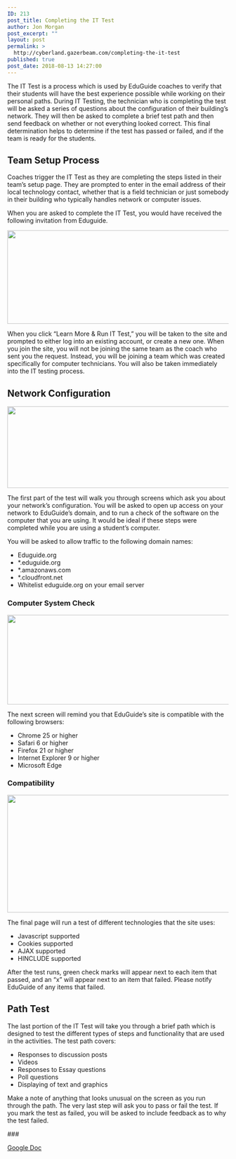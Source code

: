 ```yaml
---
ID: 213
post_title: Completing the IT Test
author: Jon Morgan
post_excerpt: ""
layout: post
permalink: >
  http://cyberland.gazerbeam.com/completing-the-it-test
published: true
post_date: 2018-08-13 14:27:00
---
```

<p>The IT Test is a process which is used by EduGuide coaches to verify that their students will have the best experience possible while working on their personal paths. During IT Testing, the technician who is completing the test will be asked a series of questions about the configuration of their building’s network. They will then be asked to complete a brief test path and then send feedback on whether or not everything looked correct. This final determination helps to determine if the test has passed or failed, and if the team is ready for the students.</p>
<h2>Team Setup Process</h2>
<p>Coaches trigger the IT Test as they are completing the steps listed in their team’s setup page. They are prompted to enter in the email address of their local technology contact, whether that is a field technician or just somebody in their building who typically handles network or computer issues.</p>
<p>When you are asked to complete the IT Test, you would have received the following invitation from Eduguide.</p>
<p><img src="http://cyberland.gazerbeam.com/wp-content/uploads/2018/08/null-42.png" width="624" height="213" alt="" title=""></p>
<p>When you click “Learn More & Run IT Test,” you will be taken to the site and prompted to either log into an existing account, or create a new one. When you join the site, you will not be joining the same team as the coach who sent you the request. Instead, you will be joining a team which was created specifically for computer technicians. You will also be taken immediately into the IT testing process.</p>
<p></p>
<p></p>
<h2>Network Configuration</h2>
<p><img src="http://cyberland.gazerbeam.com/wp-content/uploads/2018/08/null-43.png" width="624" height="186" alt="" title=""></p>
<p>The first part of the test will walk you through screens which ask you about your network’s configuration. You will be asked to open up access on your network to EduGuide’s domain, and to run a check of the software on the computer that you are using. It would be ideal if these steps were completed while you are using a student’s computer.</p>
<p>You will be asked to allow traffic to the following domain names:</p>
<ul>
<li>Eduguide.org</li>
<li>*.eduguide.org </li>
<li>*.amazonaws.com </li>
<li>*.cloudfront.net</li>
<li>Whitelist eduguide.org on your email server</li>
</ul>
<h3>Computer System Check</h3>
<p><img src="http://cyberland.gazerbeam.com/wp-content/uploads/2018/08/null-44.png" width="624" height="204" alt="" title=""></p>
<p>The next screen will remind you that EduGuide’s site is compatible with the following browsers:</p>
<ul>
<li>Chrome 25 or higher</li>
<li>Safari 6 or higher</li>
<li>Firefox 21 or higher</li>
<li>Internet Explorer 9 or higher</li>
<li>Microsoft Edge</li>
</ul>
<h3>Compatibility</h3>
<p><img src="http://cyberland.gazerbeam.com/wp-content/uploads/2018/08/null-45.png" width="624" height="268" alt="" title=""></p>
<p>The final page will run a test of different technologies that the site uses:</p>
<ul>
<li>Javascript supported</li>
<li>Cookies supported</li>
<li>AJAX supported</li>
<li>HINCLUDE supported</li>
</ul>
<p>After the test runs, green check marks will appear next to each item that passed, and an “x” will appear next to an item that failed. Please notify EduGuide of any items that failed.</p>
<h2>Path Test</h2>
<p>The last portion of the IT Test will take you through a brief path which is designed to test the different types of steps and functionality that are used in the activities. The test path covers:</p>
<ul>
<li>Responses to discussion posts</li>
<li>Videos</li>
<li>Responses to Essay questions</li>
<li>Poll questions</li>
<li>Displaying of text and graphics</li>
</ul>
<p>Make a note of anything that looks unusual on the screen as you run through the path. The very last step will ask you to pass or fail the test. If you mark the test as failed, you will be asked to include feedback as to why the test failed.</p>
<p>###</p>
<p><a href="https://docs.google.com/document/d/1s6PHgsmX6bUepci03t7WdRxwXarrdOkM5Gy3tK0yssY/edit?usp=sharing">Google Doc</a></p>
<p></p>
<p></p>
<p></p>